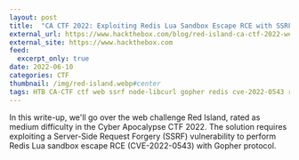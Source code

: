 ```yaml
---
layout: post
title:  "CA CTF 2022: Exploiting Redis Lua Sandbox Escape RCE with SSRF - Red Island"
external_url: https://www.hackthebox.com/blog/red-island-ca-ctf-2022-web-writeup
external_site: https://www.hackthebox.com
feed:
  excerpt_only: true
date: 2022-06-10
categories: CTF
thumbnail: /img/red-island.webp#center
tags: HTB CA-CTF ctf web ssrf node-libcurl gopher redis cve-2022-0543 rce write-up
---
```


In this write-up, we'll go over the web challenge Red Island, rated as medium difficulty in the Cyber Apocalypse CTF 2022. The solution requires exploiting a Server-Side Request Forgery (SSRF) vulnerability to perform Redis Lua sandbox escape RCE (CVE-2022-0543) with Gopher protocol.
